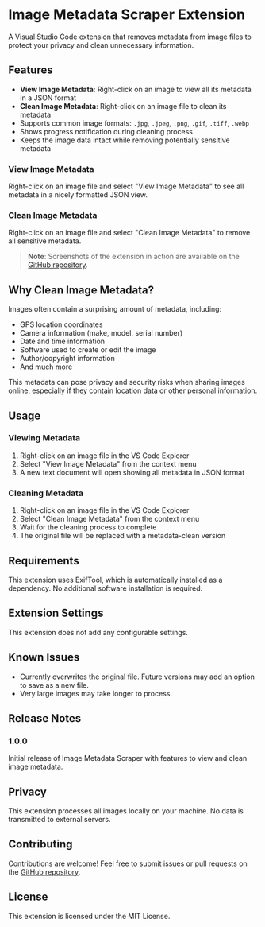# Image Metadata Scraper Extension

A Visual Studio Code extension that removes metadata from image files to protect your privacy and clean unnecessary information.

## Features

- **View Image Metadata**: Right-click on an image to view all its metadata in a JSON format
- **Clean Image Metadata**: Right-click on an image file to clean its metadata
- Supports common image formats: `.jpg`, `.jpeg`, `.png`, `.gif`, `.tiff`, `.webp`
- Shows progress notification during cleaning process
- Keeps the image data intact while removing potentially sensitive metadata

### View Image Metadata
Right-click on an image file and select "View Image Metadata" to see all metadata in a nicely formatted JSON view.

### Clean Image Metadata
Right-click on an image file and select "Clean Image Metadata" to remove all sensitive metadata.

> **Note**: Screenshots of the extension in action are available on the [GitHub repository](https://github.com/yourusername/metascraper).

## Why Clean Image Metadata?

Images often contain a surprising amount of metadata, including:

- GPS location coordinates
- Camera information (make, model, serial number)
- Date and time information
- Software used to create or edit the image
- Author/copyright information
- And much more

This metadata can pose privacy and security risks when sharing images online, especially if they contain location data or other personal information.

## Usage

### Viewing Metadata

1. Right-click on an image file in the VS Code Explorer
2. Select "View Image Metadata" from the context menu
3. A new text document will open showing all metadata in JSON format

### Cleaning Metadata

1. Right-click on an image file in the VS Code Explorer
2. Select "Clean Image Metadata" from the context menu
3. Wait for the cleaning process to complete
4. The original file will be replaced with a metadata-clean version

## Requirements

This extension uses ExifTool, which is automatically installed as a dependency. No additional software installation is required.

## Extension Settings

This extension does not add any configurable settings.

## Known Issues

- Currently overwrites the original file. Future versions may add an option to save as a new file.
- Very large images may take longer to process.

## Release Notes

### 1.0.0

Initial release of Image Metadata Scraper with features to view and clean image metadata.

## Privacy

This extension processes all images locally on your machine. No data is transmitted to external servers.

## Contributing

Contributions are welcome! Feel free to submit issues or pull requests on the [GitHub repository](https://github.com/your-username/metascraper).

## License

This extension is licensed under the MIT License.
